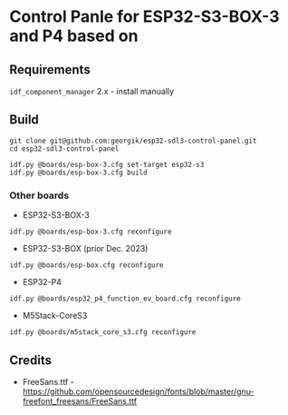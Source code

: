 # Control Panle for ESP32-S3-BOX-3 and P4 based on


## Requirements

`idf_component_manager` 2.x - install manually

## Build

```
git clone git@github.com:georgik/esp32-sdl3-control-panel.git
cd esp32-sdl3-control-panel

idf.py @boards/esp-box-3.cfg set-target esp32-s3
idf.py @boards/esp-box-3.cfg build
```

### Other boards

- ESP32-S3-BOX-3
```shell
idf.py @boards/esp-box-3.cfg reconfigure
```

- ESP32-S3-BOX (prior Dec. 2023)
```shell
idf.py @boards/esp-box.cfg reconfigure
```

- ESP32-P4
```shell
idf.py @boards/esp32_p4_function_ev_board.cfg reconfigure
```

- M5Stack-CoreS3
```shell
idf.py @boards/m5stack_core_s3.cfg reconfigure
```

## Credits

- FreeSans.ttf - https://github.com/opensourcedesign/fonts/blob/master/gnu-freefont_freesans/FreeSans.ttf
